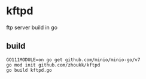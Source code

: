 # kftpd
ftp server build in go

## build

    GO111MODULE=on go get github.com/minio/minio-go/v7
    go mod init github.com/zhoukk/kftpd
    go build kftpd.go
